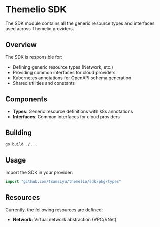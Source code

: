 # Themelio SDK

The SDK module contains all the generic resource types and interfaces used across Themelio providers.

## Overview

The SDK is responsible for:

- Defining generic resource types (Network, etc.)
- Providing common interfaces for cloud providers
- Kubernetes annotations for OpenAPI schema generation
- Shared utilities and constants

## Components

- **Types**: Generic resource definitions with k8s annotations
- **Interfaces**: Common interfaces for cloud providers

## Building

```bash
go build ./...
```

## Usage

Import the SDK in your provider:

```go
import "github.com/tsamsiyu/themelio/sdk/pkg/types"
```

## Resources

Currently, the following resources are defined:

- **Network**: Virtual network abstraction (VPC/VNet)
